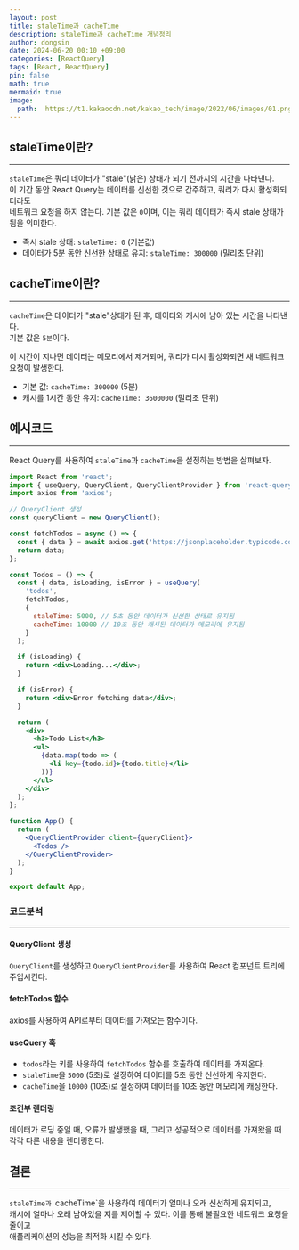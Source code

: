```yaml
---
layout: post
title: staleTime과 cacheTime
description: staleTime과 cacheTime 개념정리
author: dongsin
date: 2024-06-20 00:10 +09:00
categories: [ReactQuery]
tags: [React, ReactQuery]
pin: false
math: true
mermaid: true
image:
  path:  https://t1.kakaocdn.net/kakao_tech/image/2022/06/images/01.png
---
```


## staleTime이란?
---
`staleTime`은 쿼리 데이터가 "stale"(낡은) 상태가 되기 전까지의 시간을 나타낸다. <br />
이 기간 동안 React Query는 데이터를 신선한 것으로 간주하고, 쿼리가 다시 활성화되더라도 <br />
네트워크 요청을 하지 않는다. 기본 값은 `0`이며, 이는 쿼리 데이터가 즉시 stale 상태가 됨을 의미한다. <br />

* 즉시 stale 상태: `staleTime: 0` (기본값)
* 데이터가 5분 동안 신선한 상태로 유지: `staleTime: 300000` (밀리초 단위)

## cacheTime이란?
---
`cacheTime`은 데이터가 "stale"상태가 된 후, 데이터와 캐시에 남아 있는 시간을 나타낸다. 
<br />기본 값은 `5분`이다. 

이 시간이 지나면 데이터는 메모리에서 제거되며, 쿼리가 다시 활성화되면 새 네트워크 요청이 발생한다. <br />

* 기본 값: `cacheTime: 300000` (5분)
* 캐시를 1시간 동안 유지: `cacheTime: 3600000` (밀리초 단위)

## 예시코드
---

React Query를 사용하여 `staleTime`과 `cacheTime`을 설정하는 방법을 살펴보자.

```jsx
import React from 'react';
import { useQuery, QueryClient, QueryClientProvider } from 'react-query';
import axios from 'axios';

// QueryClient 생성
const queryClient = new QueryClient();

const fetchTodos = async () => {
  const { data } = await axios.get('https://jsonplaceholder.typicode.com/todos');
  return data;
};

const Todos = () => {
  const { data, isLoading, isError } = useQuery(
    'todos', 
    fetchTodos, 
    {
      staleTime: 5000, // 5초 동안 데이터가 신선한 상태로 유지됨
      cacheTime: 10000 // 10초 동안 캐시된 데이터가 메모리에 유지됨
    }
  );

  if (isLoading) {
    return <div>Loading...</div>;
  }

  if (isError) {
    return <div>Error fetching data</div>;
  }

  return (
    <div>
      <h3>Todo List</h3>
      <ul>
        {data.map(todo => (
          <li key={todo.id}>{todo.title}</li>
        ))}
      </ul>
    </div>
  );
};

function App() {
  return (
    <QueryClientProvider client={queryClient}>
      <Todos />
    </QueryClientProvider>
  );
}

export default App;
```

### 코드분석
---
#### QueryClient 생성
`QueryClient`를 생성하고 `QueryClientProvider`를 사용하여 React 컴포넌트 트리에 주입시킨다.

#### fetchTodos 함수
axios를 사용하여 API로부터 데이터를 가져오는 함수이다.

#### useQuery 훅
* `todos`라는 키를 사용하여 `fetchTodos` 함수를 호출하여 데이터를 가져온다.
* `staleTime`을 `5000` (5초)로 설정하여 데이터를 5초 동안 신선하게 유지한다.
* `cacheTime`을 `10000` (10초)로 설정하여 데이터를 10초 동안 메모리에 캐싱한다.

#### 조건부 렌더링
데이터가 로딩 중일 때, 오류가 발생했을 때, 그리고 성공적으로 데이터를 가져왔을 때 <br />
각각 다른 내용을 렌더링한다. <br />

## 결론
---
`staleTime과 `cacheTime`을 사용하여 데이터가 얼마나 오래 신선하게 유지되고,<br />
캐시에 얼마나 오래 남아있을 지를 제어할 수 있다. 이를 통해 불필요한 네트워크 요청을 줄이고<br />
애플리케이션의 성능을 최적화 시킬 수 있다.<br />